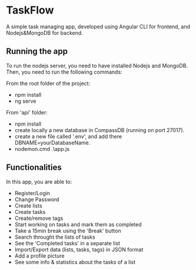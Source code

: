 # TaskFlow

A simple task managing app, developed using Angular CLI for frontend, and Nodejs&MongoDB for backend.

<!--
<img src="/src/assets/images/TaskFlow.png" alt="My cool logo"/>
-->

## Running the app

To run the nodejs server, you need to have installed Nodejs and MongoDB. Then, you need to run the following commands:

From the root folder of the project:

- npm install
- ng serve
  
From 'api' folder:

- npm install
- create locally a new database in CompassDB (running on port 27017).
- create a new file called '.env', and add there DBNAME=yourDatabaseName.
- nodemon.cmd .\app.js

## Functionalities

In this app, you are able to:

  - Register/Login
  - Change Password 
  - Create lists
  - Create tasks
  - Create/remove tags
  - Start working on tasks and mark them as completed
  - Take a 15min break using the 'Break' button
  - Search throught the lists of tasks
  - See the 'Completed tasks' in a separate list
  - Import/Export data (lists, tasks, tags) in JSON format
  - Add a profile picture
  - See some info & statistics about the tasks of a list 

